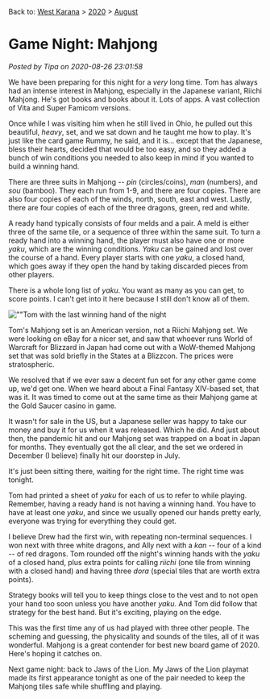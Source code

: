 Back to: [West Karana](/posts/westkarana.md) > [2020](/posts/2020/westkarana.md) > [August](./westkarana.md)
# Game Night: Mahjong

*Posted by Tipa on 2020-08-26 23:01:58*


We have been preparing for this night for a *very* long time. Tom has always had an intense interest in Mahjong, especially in the Japanese variant, Riichi Mahjong. He's got books and books about it. Lots of apps. A vast collection of Vita and Super Famicom versions.



Once while I was visiting him when he still lived in Ohio, he pulled out this beautiful, *heavy*, set, and we sat down and he taught me how to play. It's just like the card game Rummy, he said, and it is... except that the Japanese, bless their hearts, decided that would be too easy, and so they added a bunch of win conditions you needed to also keep in mind if you wanted to build a winning hand.



There are three suits in Mahjong -- *pin* (circles/coins), *man* (numbers), and *sou* (bamboo). They each run from 1-9, and there are four copies. There are also four copies of each of the winds, north, south, east and west. Lastly, there are four copies of each of the three dragons, green, red and white.



A ready hand typically consists of four melds and a pair. A meld is either three of the same tile, or a sequence of three within the same suit. To turn a ready hand into a winning hand, the player must also have one or more *yaku*, which are the winning conditions. *Yaku* can be gained and lost over the course of a hand. Every player starts with one *yaku*, a closed hand, which goes away if they open the hand by taking discarded pieces from other players.



There is a whole long list of *yaku*. You want as many as you can get, to score points. I can't get into it here because I still don't know all of them.



![\"\"](\"https://chasingdings.com/wp-content/uploads/2020/08/1-IMG_1849-1024x1024.jpg\")Tom with the last winning hand of the night

Tom's Mahjong set is an American version, not a Riichi Mahjong set. We were looking on eBay for a nicer set, and saw that whoever runs World of Warcraft for Blizzard in Japan had come out with a WoW-themed Mahjong set that was sold briefly in the States at a Blizzcon. The prices were stratospheric.



We resolved that if we ever saw a decent fun set for any other game come up, we'd get one. When we heard about a Final Fantasy XIV-based set, that was it. It was timed to come out at the same time as their Mahjong game at the Gold Saucer casino in game.



It wasn't for sale in the US, but a Japanese seller was happy to take our money and buy it for us when it was released. Which he did. And just about then, the pandemic hit and our Mahjong set was trapped on a boat in Japan for months. They eventually got the all clear, and the set we ordered in December (I believe) finally hit our doorstep in July.



It's just been sitting there, waiting for the right time. The right time was tonight.



Tom had printed a sheet of *yaku* for each of us to refer to while playing. Remember, having a ready hand is not having a winning hand. You have to have at least one *yaku*, and since we usually opened our hands pretty early, everyone was trying for everything they could get.



I believe Drew had the first win, with repeating non-terminal sequences. I won next with three white dragons, and Ally next with a *kan* -- four of a kind -- of red dragons. Tom rounded off the night's winning hands with the *yaku* of a closed hand, plus extra points for calling *riichi* (one tile from winning with a closed hand) and having three *dora* (special tiles that are worth extra points).



Strategy books will tell you to keep things close to the vest and to not open your hand too soon unless you have another *yaku*. And Tom did follow that strategy for the best hand. But it's exciting, playing on the edge.



This was the first time any of us had played with three other people. The scheming and guessing, the physicality and sounds of the tiles, all of it was wonderful. Mahjong is a great contender for best new board game of 2020. Here's hoping it catches on.



Next game night: back to Jaws of the Lion. My Jaws of the Lion playmat made its first appearance tonight as one of the pair needed to keep the Mahjong tiles safe while shuffling and playing.



